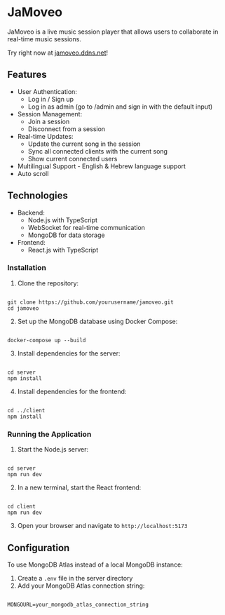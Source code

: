 # JaMoveo

JaMoveo is a live music session player that allows users to collaborate in real-time music sessions.

Try right now at [jamoveo.ddns.net](http://jamoveo.ddns.net:8080/)!

## Features

- User Authentication:
  - Log in / Sign up
  - Log in as admin (go to /admin and sign in with the default input)
- Session Management:
  - Join a session
  - Disconnect from a session
- Real-time Updates:
  - Update the current song in the session
  - Sync all connected clients with the current song
  - Show current connected users
- Multilingual Support - English & Hebrew language support
- Auto scroll

## Technologies

- Backend:
  - Node.js with TypeScript
  - WebSocket for real-time communication
  - MongoDB for data storage
- Frontend:
  - React.js with TypeScript

### Installation

1. Clone the repository:

```

git clone https://github.com/yourusername/jamoveo.git
cd jamoveo

```

2. Set up the MongoDB database using Docker Compose:

```

docker-compose up --build

```

3. Install dependencies for the server:

```

cd server
npm install

```

4. Install dependencies for the frontend:

```

cd ../client
npm install

```

### Running the Application

1. Start the Node.js server:

```

cd server
npm run dev

```

2. In a new terminal, start the React frontend:

```

cd client
npm run dev

```

3. Open your browser and navigate to `http://localhost:5173`

## Configuration

To use MongoDB Atlas instead of a local MongoDB instance:

1. Create a `.env` file in the server directory
2. Add your MongoDB Atlas connection string:

```

MONGOURL=your_mongodb_atlas_connection_string

```
